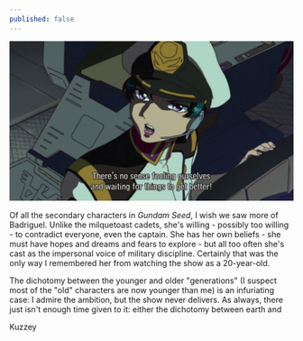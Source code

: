 ```yaml
---
published: false
---
```

![](/fooling.jpg)

Of all the secondary characters in *Gundam Seed*, I wish we saw more of Badriguel. Unlike the milquetoast cadets, she's willing - possibly too willing - to contradict everyone, even the captain. She has her own beliefs - she must have hopes and dreams and fears to explore - but all too often she's cast as the impersonal voice of military discipline. Certainly that was the only way I remembered her from watching the show as a 20-year-old.

The dichotomy between the younger and older "generations" (I suspect most of the "old" characters are now younger than me) is an infuriating case: I admire the ambition, but the show never delivers. As always, there just isn't enough time given to it: either the dichotomy between earth and 

Kuzzey